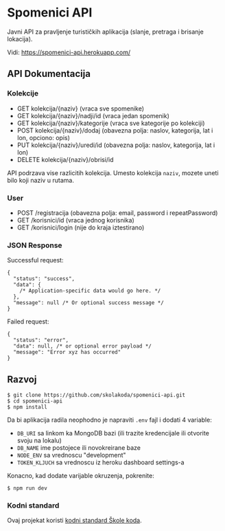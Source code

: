 # Spomenici API

Javni API za pravljenje turističkih aplikacija (slanje, pretraga i brisanje lokacija).

Vidi: https://spomenici-api.herokuapp.com/

## API Dokumentacija

### Kolekcije

- GET kolekcija/{naziv} (vraca sve spomenike)
- GET kolekcija/{naziv}/nadji/id (vraca jedan spomenik)
- GET kolekcija/{naziv}/kategorije (vraca sve kategorije po kolekciji)
- POST kolekcija/{naziv}/dodaj (obavezna polja: naslov, kategorija, lat i lon, opciono: opis)
- PUT kolekcija/{naziv}/uredi/id (obavezna polja: naslov, kategorija, lat i lon)
- DELETE kolekcija/{naziv}/obrisi/id

API podrzava vise razlicitih kolekcija. Umesto kolekcija `naziv`, mozete uneti bilo koji naziv u rutama.

### User

- POST /registracija (obavezna polja: email, password i repeatPassword)
- GET /korisnici/id (vraca jednog korisnika)
- GET /korisnici/login (nije do kraja iztestirano)


### JSON Response

Successful request:

```
{
  "status": "success",
  "data": {
    /* Application-specific data would go here. */
  },
  "message": null /* Or optional success message */
}
```

Failed request:

```
{
  "status": "error",
  "data": null, /* or optional error payload */
  "message": "Error xyz has occurred"
}
```

## Razvoj

```
$ git clone https://github.com/skolakoda/spomenici-api.git
$ cd spomenici-api
$ npm install
```

Da bi aplikacija radila neophodno je napraviti `.env` fajl i dodati 4 variable:

- `DB_URI` sa linkom ka MongoDB bazi (ili trazite kredencijale ili otvorite svoju na lokalu)
- `DB_NAME` ime postojece ili novokreirane baze
- `NODE_ENV` sa vrednoscu "development"
- `TOKEN_KLJUCH` sa vrednoscu iz heroku dashboard settings-a

Konacno, kad dodate varijable okruzenja, pokrenite:

```
$ npm run dev
```

### Kodni standard

Ovaj projekat koristi [kodni standard Škole koda](https://github.com/skolakoda/kodni-standard).
